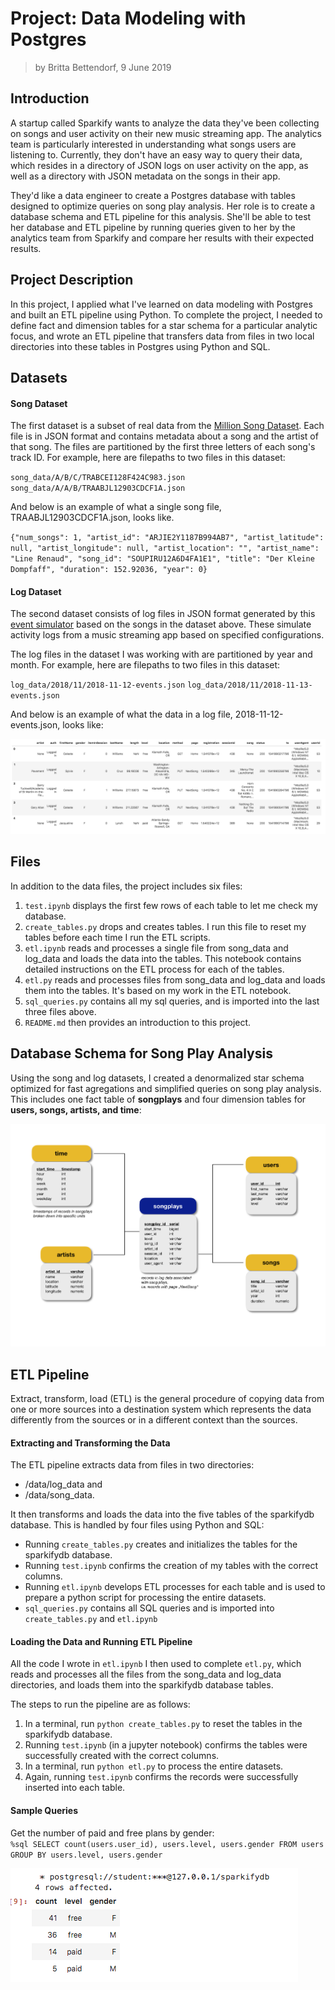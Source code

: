 # Project: Data Modeling with Postgres

> by Britta Bettendorf, 9 June 2019

## Introduction

A startup called Sparkify wants to analyze the data they've been collecting on songs and user activity on their new music streaming app. The analytics team is particularly interested in understanding what songs users are listening to. Currently, they don't have an easy way to query their data, which resides in a directory of JSON logs on user activity on the app, as well as a directory with JSON metadata on the songs in their app.

They'd like a data engineer to create a Postgres database with tables designed to optimize queries on song play analysis. Her role is to create a database schema and ETL pipeline for this analysis. She'll be able to test her database and ETL pipeline by running queries given to her by the analytics team from Sparkify and compare her results with their expected results.

## Project Description

In this project, I applied what I've learned on data modeling with Postgres and built an ETL pipeline using Python. To complete the project, I needed to define fact and dimension tables for a star schema for a particular analytic focus, and wrote an ETL pipeline that transfers data from files in two local directories into these tables in Postgres using Python and SQL.


## Datasets

#### Song Dataset

The first dataset is a subset of real data from the [Million Song Dataset](http://millionsongdataset.com/). Each file is in JSON format and contains metadata about a song and the artist of that song. The files are partitioned by the first three letters of each song's track ID. For example, here are filepaths to two files in this dataset:

`song_data/A/B/C/TRABCEI128F424C983.json`
`song_data/A/A/B/TRAABJL12903CDCF1A.json`

And below is an example of what a single song file, TRAABJL12903CDCF1A.json, looks like.

`{"num_songs": 1, "artist_id": "ARJIE2Y1187B994AB7", "artist_latitude": null, "artist_longitude": null, "artist_location": "", "artist_name": "Line Renaud", "song_id": "SOUPIRU12A6D4FA1E1", "title": "Der Kleine Dompfaff", "duration": 152.92036, "year": 0}`

#### Log Dataset

The second dataset consists of log files in JSON format generated by this [event simulator](https://github.com/Interana/eventsim) based on the songs in the dataset above. These simulate activity logs from a music streaming app based on specified configurations.

The log files in the dataset I was working with are partitioned by year and month. For example, here are filepaths to two files in this dataset:

`log_data/2018/11/2018-11-12-events.json`
`log_data/2018/11/2018-11-13-events.json`

And below is an example of what the data in a log file, 2018-11-12-events.json, looks like:

![](pics/log-data.png)

## Files

In addition to the data files, the project includes six files:

1. `test.ipynb` displays the first few rows of each table to let me check my database.
2. `create_tables.py` drops and creates tables. I run this file to reset my tables before each time I run the ETL scripts.
3. `etl.ipynb` reads and processes a single file from song_data and log_data and loads the data into the tables. This notebook contains detailed instructions on the ETL process for each of the tables.
4. `etl.py` reads and processes files from song_data and log_data and loads them into the tables. It's based on my work in the ETL notebook.
4. `sql_queries.py` contains all my sql queries, and is imported into the last three files above.
5. `README.md` then provides an introduction to this project.

## Database Schema for Song Play Analysis

Using the song and log datasets, I created a denormalized star schema optimized for fast agregations and simplified queries on song play analysis. This includes one fact table of **songplays** and four dimension tables for **users, songs, artists, and time**:

![](pics/Star_Schema.jpg)

## ETL Pipeline

Extract, transform, load (ETL) is the general procedure of copying data from one or more sources into a destination system which represents the data differently from the sources or in a different context than the sources.

#### Extracting and Transforming the Data

The ETL pipeline extracts data from files in two directories:
- /data/log_data and 
- /data/song_data.

It then transforms and loads the data into the five tables of the sparkifydb database. This is handled by four files using Python and SQL:
- Running `create_tables.py` creates and initializes the tables for the sparkifydb database.
- Running `test.ipynb` confirms the creation of my tables with the correct columns.
- Running `etl.ipynb` develops ETL processes for each table and is used to prepare a python script for processing the entire datasets.
- `sql_queries.py` contains all SQL queries and is imported into `create_tables.py` and `etl.ipynb`

#### Loading the Data and Running ETL Pipeline

All the code I wrote in `etl.ipynb` I then used to complete `etl.py`, which reads and processes all the files from the song_data and log_data directories, and loads them into the sparkifydb database tables.

The steps to run the pipeline are as follows:

1. In a terminal, run `python create_tables.py` to reset the tables in the sparkifydb database.
2. Running `test.ipynb` (in a jupyter notebook) confirms the tables were successfully created with the correct columns.
3. In a terminal, run `python etl.py` to process the entire datasets.
4. Again, running `test.ipynb` confirms the records were successfully inserted into each table.

#### Sample Queries

Get the number of paid and free plans by gender: <br>
`%sql SELECT count(users.user_id), users.level, users.gender FROM users GROUP BY users.level, users.gender`

![](pics/query_1.png)